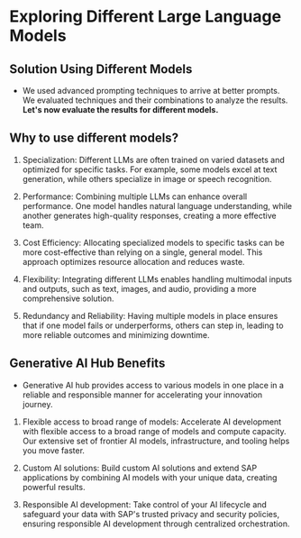 # Exploring Different Large Language Models

## Solution Using Different Models

- We used advanced prompting techniques to arrive at better prompts. We evaluated techniques and their combinations to analyze the results. **Let's now evaluate the results for different models.**

## Why to use different models?

1. Specialization: Different LLMs are often trained on varied datasets and optimized for specific tasks. For example, some models excel at text generation, while others specialize in image or speech recognition.

2. Performance: Combining multiple LLMs can enhance overall performance. One model handles natural language understanding, while another generates high-quality responses, creating a more effective team.

3. Cost Efficiency: Allocating specialized models to specific tasks can be more cost-effective than relying on a single, general model. This approach optimizes resource allocation and reduces waste.

4. Flexibility: Integrating different LLMs enables handling multimodal inputs and outputs, such as text, images, and audio, providing a more comprehensive solution.

5. Redundancy and Reliability: Having multiple models in place ensures that if one model fails or underperforms, others can step in, leading to more reliable outcomes and minimizing downtime.

## Generative AI Hub Benefits

- Generative AI hub provides access to various models in one place in a reliable and responsible manner for accelerating your innovation journey.

1. Flexible access to broad range of models: Accelerate AI development with flexible access to a broad range of models and compute capacity. Our extensive set of frontier AI models, infrastructure, and tooling helps you move faster.

2. Custom AI solutions: Build custom AI solutions and extend SAP applications by combining AI models with your unique data, creating powerful results.

3. Responsible AI development: Take control of your AI lifecycle and safeguard your data with SAP's trusted privacy and security policies, ensuring responsible AI development through centralized orchestration.
